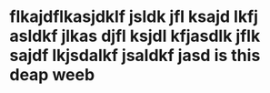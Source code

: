 # flkajdflkasjdklf jsldk jfl ksajd lkfj asldkf jlkas djfl ksjdl kfjasdlk jflk sajdf lkjsdalkf jsaldkf jasd is this deap weeb
